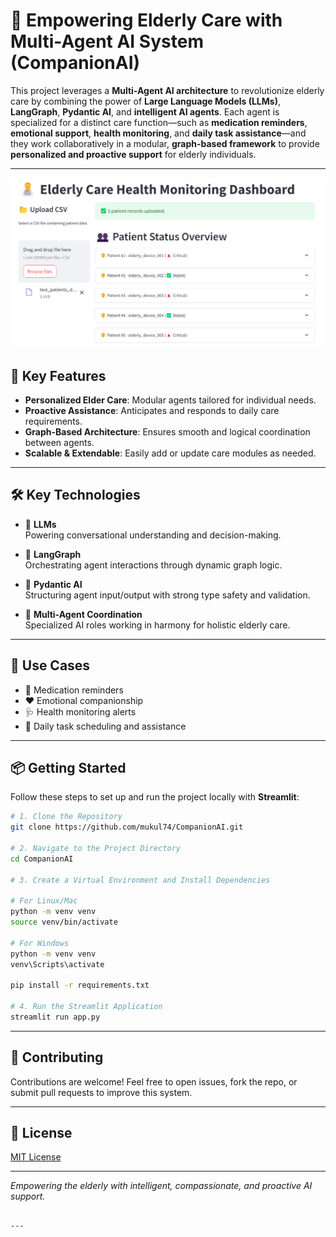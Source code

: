 
# 🧓 Empowering Elderly Care with Multi-Agent AI System (CompanionAI)

This project leverages a **Multi-Agent AI architecture** to revolutionize elderly care by combining the power of **Large Language Models (LLMs)**, **LangGraph**, **Pydantic AI**, and **intelligent AI agents**. Each agent is specialized for a distinct care function—such as **medication reminders**, **emotional support**, **health monitoring**, and **daily task assistance**—and they work collaboratively in a modular, **graph-based framework** to provide **personalized and proactive support** for elderly individuals.

---
<p align="center">
  <img src="./UI.png" alt="CompanionAI UI Preview" width="600"/>
</p>

## 🚀 Key Features

- **Personalized Elder Care**: Modular agents tailored for individual needs.
- **Proactive Assistance**: Anticipates and responds to daily care requirements.
- **Graph-Based Architecture**: Ensures smooth and logical coordination between agents.
- **Scalable & Extendable**: Easily add or update care modules as needed.

---

## 🛠️ Key Technologies

- 🤖 **LLMs**  
  Powering conversational understanding and decision-making.

- 🧠 **LangGraph**  
  Orchestrating agent interactions through dynamic graph logic.

- 🧩 **Pydantic AI**  
  Structuring agent input/output with strong type safety and validation.

- 👥 **Multi-Agent Coordination**  
  Specialized AI roles working in harmony for holistic elderly care.

---

## 📌 Use Cases

- 💊 Medication reminders  
- ❤️ Emotional companionship  
- 🩺 Health monitoring alerts  
- 📅 Daily task scheduling and assistance  

---

## 📦 Getting Started 

Follow these steps to set up and run the project locally with **Streamlit**:

```bash
# 1. Clone the Repository
git clone https://github.com/mukul74/CompanionAI.git

# 2. Navigate to the Project Directory
cd CompanionAI

# 3. Create a Virtual Environment and Install Dependencies

# For Linux/Mac
python -m venv venv
source venv/bin/activate

# For Windows
python -m venv venv
venv\Scripts\activate

pip install -r requirements.txt

# 4. Run the Streamlit Application
streamlit run app.py
```

---

## 🤝 Contributing

Contributions are welcome! Feel free to open issues, fork the repo, or submit pull requests to improve this system.

---

## 📄 License

[MIT License](LICENSE)

---

*Empowering the elderly with intelligent, compassionate, and proactive AI support.*
```

---